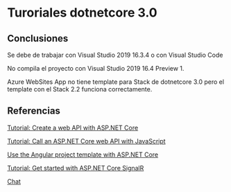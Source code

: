 # Turoriales dotnetcore 3.0

## Conclusiones

Se debe de trabajar con Visual Studio 2019 16.3.4 o con Visual Studio Code

No compila el proyecto con Visual Studio 2019 16.4 Preview 1.

Azure WebSites App no tiene template para Stack de dotnetcore 3.0 pero el template con el Stack 2.2 funciona correctamente.

## Referencias

[Tutorial: Create a web API with ASP.NET Core](https://docs.microsoft.com/en-us/aspnet/core/tutorials/first-web-api?view=aspnetcore-3.0&tabs=visual-studio)

[Tutorial: Call an ASP.NET Core web API with JavaScript](https://docs.microsoft.com/en-us/aspnet/core/tutorials/web-api-javascript?view=aspnetcore-3.0)

[Use the Angular project template with ASP.NET Core](https://docs.microsoft.com/en-us/aspnet/core/client-side/spa/angular?view=aspnetcore-3.0&tabs=visual-studio)

[Tutorial: Get started with ASP.NET Core SignalR](https://docs.microsoft.com/en-us/aspnet/core/tutorials/signalr?view=aspnetcore-3.0&tabs=visual-studio)

[Chat](https://superchat2019.azurewebsites.net/)
